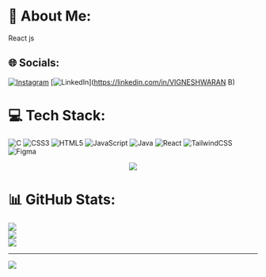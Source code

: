 # 💫 About Me:
React js


## 🌐 Socials:
[![Instagram](https://img.shields.io/badge/Instagram-%23E4405F.svg?logo=Instagram&logoColor=white)](https://instagram.com/___vignesh03) [![LinkedIn](https://img.shields.io/badge/LinkedIn-%230077B5.svg?logo=linkedin&logoColor=white)](https://linkedin.com/in/VIGNESHWARAN B) 

# 💻 Tech Stack:
![C](https://img.shields.io/badge/c-%2300599C.svg?style=for-the-badge&logo=c&logoColor=white) ![CSS3](https://img.shields.io/badge/css3-%231572B6.svg?style=for-the-badge&logo=css3&logoColor=white) ![HTML5](https://img.shields.io/badge/html5-%23E34F26.svg?style=for-the-badge&logo=html5&logoColor=white) ![JavaScript](https://img.shields.io/badge/javascript-%23323330.svg?style=for-the-badge&logo=javascript&logoColor=%23F7DF1E) ![Java](https://img.shields.io/badge/java-%23ED8B00.svg?style=for-the-badge&logo=java&logoColor=white) ![React](https://img.shields.io/badge/react-%2320232a.svg?style=for-the-badge&logo=react&logoColor=%2361DAFB) ![TailwindCSS](https://img.shields.io/badge/tailwindcss-%2338B2AC.svg?style=for-the-badge&logo=tailwind-css&logoColor=white) 	![Figma](https://img.shields.io/badge/figma-%23F24E1E.svg?style=for-the-badge&logo=figma&logoColor=white)
<p align="center"> <img src="https://user-images.githubusercontent.com/120788660/230702485-eee99bf9-f76d-46a5-b290-f56f9717eae5.png" /> </p>

                                  



# 📊 GitHub Stats:
![](https://github-readme-stats.vercel.app/api?username=vicky0304200&theme=dark&hide_border=false&include_all_commits=false&count_private=false)<br/>
![](https://github-readme-streak-stats.herokuapp.com/?user=vicky0304200&theme=dark&hide_border=false)<br/>
![](https://github-readme-stats.vercel.app/api/top-langs/?username=vicky0304200&theme=dark&hide_border=false&include_all_commits=false&count_private=false&layout=compact)

---
[![](https://visitcount.itsvg.in/api?id=vicky0304200&icon=0&color=0)](https://visitcount.itsvg.in)

<!-- Proudly created with GPRM ( https://gprm.itsvg.in ) -->
